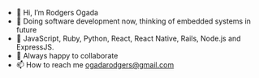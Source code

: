 - 👋 Hi, I’m Rodgers Ogada
- 👀 Doing software development now, thinking of embedded systems in future
- 🌱 JavaScript, Ruby, Python, React, React Native, Rails, Node.js and ExpressJS.
- 💞️ Always happy to collaborate
- 📫 How to reach me ogadarodgers@gmail.com

<!---
ogada-otieno/ogada-otieno is a ✨ special ✨ repository because its `README.md` (this file) appears on your GitHub profile.
You can click the Preview link to take a look at your changes.
--->
